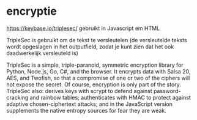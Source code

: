 # encryptie

https://keybase.io/triplesec/ gebruikt in Javascript em HTML

TripleSec is gebruikt om de tekst te versleutelen (de versleutelde teksts wordt opgeslagen in het outputfield, zodat je kunt zien dat het ook daadwerkelijk versleuteld is)

TripleSec is a simple, triple-paranoid, symmetric encryption library for Python, Node.js, Go, C#, and the browser. It encrypts data with Salsa 20, AES, and Twofish, so that a compromise of one or two of the ciphers will not expose the secret.
Of course, encryption is only part of the story. TripleSec also: derives keys with scrypt to defend against password-cracking and rainbow tables; authenticates with HMAC to protect against adaptive chosen-ciphertext attacks; and in the JavaScript version supplements the native entropy sources for fear they are weak.
